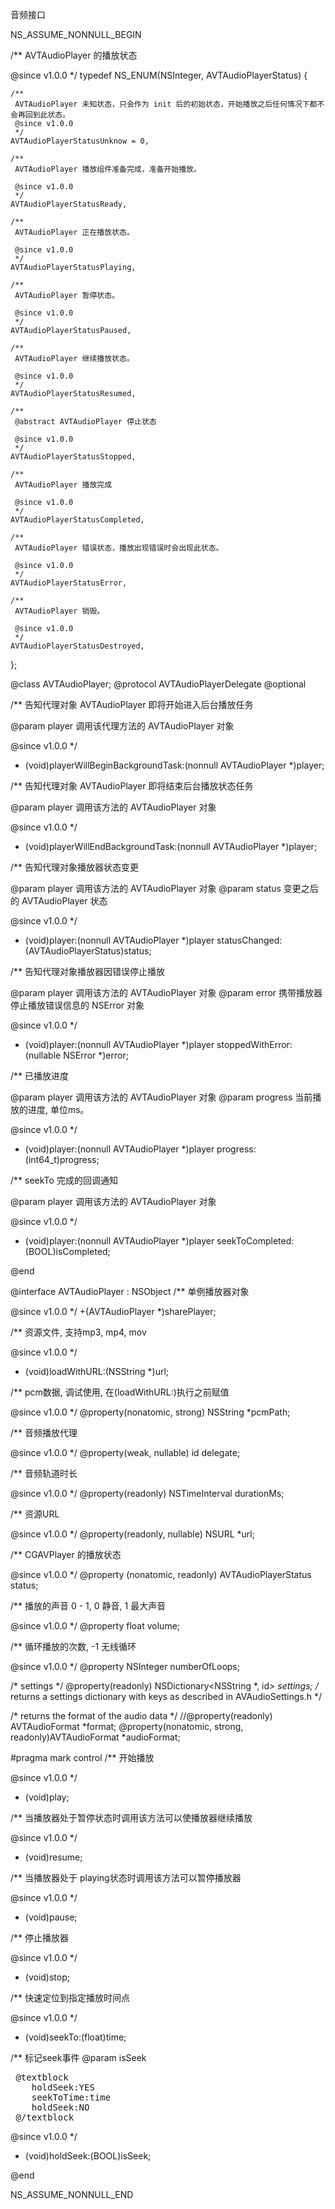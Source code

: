 音频接口

NS_ASSUME_NONNULL_BEGIN

/**
 AVTAudioPlayer 的播放状态
 
 @since v1.0.0
 */
typedef NS_ENUM(NSInteger, AVTAudioPlayerStatus) {
    
    /**
     AVTAudioPlayer 未知状态，只会作为 init 后的初始状态，开始播放之后任何情况下都不会再回到此状态。
     @since v1.0.0
     */
    AVTAudioPlayerStatusUnknow = 0,
    
    /**
     AVTAudioPlayer 播放组件准备完成，准备开始播放。
     
     @since v1.0.0
     */
    AVTAudioPlayerStatusReady,
    
    /**
     AVTAudioPlayer 正在播放状态。
     
     @since v1.0.0
     */
    AVTAudioPlayerStatusPlaying,
    
    /**
     AVTAudioPlayer 暂停状态。
     
     @since v1.0.0
     */
    AVTAudioPlayerStatusPaused,
    
    /**
     AVTAudioPlayer 继续播放状态。
     
     @since v1.0.0
     */
    AVTAudioPlayerStatusResumed,
    
    /**
     @abstract AVTAudioPlayer 停止状态
     
     @since v1.0.0
     */
    AVTAudioPlayerStatusStopped,
    
    /**
     AVTAudioPlayer 播放完成
     
     @since v1.0.0
     */
    AVTAudioPlayerStatusCompleted,
    
    /**
     AVTAudioPlayer 错误状态，播放出现错误时会出现此状态。
     
     @since v1.0.0
     */
    AVTAudioPlayerStatusError,
    
    /**
     AVTAudioPlayer 销毁。
     
     @since v1.0.0
     */
    AVTAudioPlayerStatusDestroyed,
};

@class AVTAudioPlayer;
@protocol AVTAudioPlayerDelegate <NSObject>
@optional

/**
 告知代理对象 AVTAudioPlayer 即将开始进入后台播放任务
 
 @param player 调用该代理方法的 AVTAudioPlayer 对象
 
 @since v1.0.0
 */
- (void)playerWillBeginBackgroundTask:(nonnull AVTAudioPlayer *)player;

/**
 告知代理对象 AVTAudioPlayer 即将结束后台播放状态任务
 
 @param player 调用该方法的 AVTAudioPlayer 对象
 
 @since v1.0.0
 */
- (void)playerWillEndBackgroundTask:(nonnull AVTAudioPlayer *)player;

/**
 告知代理对象播放器状态变更
 
 @param player 调用该方法的 AVTAudioPlayer 对象
 @param status  变更之后的 AVTAudioPlayer 状态
 
 @since v1.0.0
 */
- (void)player:(nonnull AVTAudioPlayer *)player statusChanged:(AVTAudioPlayerStatus)status;

/**
 告知代理对象播放器因错误停止播放
 
 @param player 调用该方法的 AVTAudioPlayer 对象
 @param error  携带播放器停止播放错误信息的 NSError 对象
 
 @since v1.0.0
 */
- (void)player:(nonnull AVTAudioPlayer *)player stoppedWithError:(nullable NSError *)error;

/**
 已播放进度
 
 @param player 调用该方法的 AVTAudioPlayer 对象
 @param progress  当前播放的进度, 单位ms。
 
 @since v1.0.0
 */
- (void)player:(nonnull AVTAudioPlayer *)player progress:(int64_t)progress;

/**
 seekTo 完成的回调通知
 
 @param player 调用该方法的 AVTAudioPlayer 对象
 
 @since v1.0.0
 */
- (void)player:(nonnull AVTAudioPlayer *)player seekToCompleted:(BOOL)isCompleted;

@end

@interface AVTAudioPlayer : NSObject
/**
 单例播放器对象
 
 @since v1.0.0
 */
+(AVTAudioPlayer *)sharePlayer;

/**
 资源文件, 支持mp3, mp4, mov
 
 @since v1.0.0
 */
- (void)loadWithURL:(NSString *)url;

/**
 pcm数据, 调试使用, 在(loadWithURL:)执行之前赋值
 
 @since v1.0.0
 */
@property(nonatomic, strong) NSString *pcmPath;

/**
 音频播放代理
 
 @since v1.0.0
 */
@property(weak, nullable) id<AVTAudioPlayerDelegate> delegate;

/**
 音频轨道时长
 
 @since v1.0.0
 */
@property(readonly) NSTimeInterval durationMs;

/**
 资源URL
 
 @since v1.0.0
 */
@property(readonly, nullable) NSURL *url;

/**
 CGAVPlayer 的播放状态
 
 @since v1.0.0
 */
@property (nonatomic, readonly) AVTAudioPlayerStatus status;

/**
 播放的声音 0 - 1, 0 静音, 1 最大声音
 
 @since v1.0.0
 */
@property float volume;

/**
 循环播放的次数, -1 无线循环
 
 @since v1.0.0
 */
@property NSInteger numberOfLoops;

/* settings */
@property(readonly) NSDictionary<NSString *, id> *settings; /* returns a settings dictionary with keys as described in AVAudioSettings.h */

/* returns the format of the audio data */
//@property(readonly) AVTAudioFormat *format;
@property(nonatomic, strong, readonly)AVTAudioFormat *audioFormat;


#pragma mark control
/**
 开始播放
 
 @since v1.0.0
 */
- (void)play;

/**
 当播放器处于暂停状态时调用该方法可以使播放器继续播放
 
 @since v1.0.0
 */
- (void)resume;

/**
 当播放器处于 playing状态时调用该方法可以暂停播放器
 
 @since v1.0.0
 */
- (void)pause;

/**
 停止播放器
 
 @since v1.0.0
 */
- (void)stop;

/**
 快速定位到指定播放时间点
 
 @since v1.0.0
 */
- (void)seekTo:(float)time;

/**
 标记seek事件
 @param isSeek
 <pre> @textblock
    holdSeek:YES
    seekToTime:time
    holdSeek:NO
 @/textblock </pre>
 
 @since v1.0.0
 */
- (void)holdSeek:(BOOL)isSeek;

@end


NS_ASSUME_NONNULL_END
